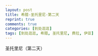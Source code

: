 ```yaml
---
layout: post
title: 希腊-圣托里尼-第二天
reprint: true
comments: true
categories: [到处逛逛]
tags: [到处逛逛, 希腊, 圣托里尼, 费拉, 伊亚]
---
```


圣托里尼（第二天）


<script>
    photos=[
        ["http://of74i8aex.bkt.clouddn.com/images/20170920/DSC07643.jpg", "出发->费拉", "75%"],
        ["http://of74i8aex.bkt.clouddn.com/images/20170920/DSC07649.jpg", "悬崖边鳞次栉比的小白房", "75%"],
        ["http://of74i8aex.bkt.clouddn.com/images/20170920/DSC07652.jpg", "远处火山岛，打卡", "75%"],
        ["http://of74i8aex.bkt.clouddn.com/images/20170920/DSC07656.jpg", "", "75%"],
        ["http://of74i8aex.bkt.clouddn.com/images/20170920/DSC07662.jpg", "", "75%"],
        ["http://of74i8aex.bkt.clouddn.com/images/20170920/DSC07663.jpg", "", "75%"],
        ["http://of74i8aex.bkt.clouddn.com/images/20170920/DSC07664.jpg", "费拉小镇", "75%"],
        ["http://of74i8aex.bkt.clouddn.com/images/20170920/DSC07665.jpg", "", "75%"],
        ["http://of74i8aex.bkt.clouddn.com/images/20170920/DSC07666.jpg", "", "75%"],
        ["http://of74i8aex.bkt.clouddn.com/images/20170920/DSC07668.jpg", "", "75%"],
        ["http://of74i8aex.bkt.clouddn.com/images/20170920/DSC07671.jpg", "", "75%"],
        ["http://of74i8aex.bkt.clouddn.com/images/20170920/DSC07673.jpg", "", "75%"],
        ["http://of74i8aex.bkt.clouddn.com/images/20170920/DSC07676.jpg", "晒太阳的猫", "75%"],
        ["http://of74i8aex.bkt.clouddn.com/images/20170920/DSC07677.jpg", "", "75%"],
        ["http://of74i8aex.bkt.clouddn.com/images/20170920/DSC07678.jpg", "", "75%"],
        ["http://of74i8aex.bkt.clouddn.com/images/20170920/DSC07679.jpg", "", "75%"],
        ["http://of74i8aex.bkt.clouddn.com/images/20170920/DSC07680.jpg", "", "75%"],
        ["http://of74i8aex.bkt.clouddn.com/images/20170920/DSC07684.jpg", "", "75%"],
        ["http://of74i8aex.bkt.clouddn.com/images/20170920/DSC07686.jpg", "", "75%"],
        ["http://of74i8aex.bkt.clouddn.com/images/20170920/DSC07691.jpg", "", "75%"],
        ["http://of74i8aex.bkt.clouddn.com/images/20170920/DSC07698.jpg", "", "75%"],
        ["http://of74i8aex.bkt.clouddn.com/images/20170920/DSC07703.jpg", "", "75%"],
        ["http://of74i8aex.bkt.clouddn.com/images/20170920/DSC07704.jpg", "", "75%"],
        ["http://of74i8aex.bkt.clouddn.com/images/20170920/DSC07707.jpg", "", "75%"],
        ["http://of74i8aex.bkt.clouddn.com/images/20170920/DSC07713.jpg", "", "75%"],
        ["http://of74i8aex.bkt.clouddn.com/images/20170920/DSC07720.jpg", "", "75%"],
        ["http://of74i8aex.bkt.clouddn.com/images/20170920/DSC07721.jpg", "", "75%"],
        ["http://of74i8aex.bkt.clouddn.com/images/20170920/DSC07726.jpg", "蓝顶教堂", "75%"],
        ["http://of74i8aex.bkt.clouddn.com/images/20170920/DSC07735.jpg", "", "75%"],
        ["http://of74i8aex.bkt.clouddn.com/images/20170920/DSC07749.jpg", "", "75%"],
        ["http://of74i8aex.bkt.clouddn.com/images/20170920/DSC07758.jpg", "", "75%"],
        ["http://of74i8aex.bkt.clouddn.com/images/20170920/DSC07759.jpg", "", "75%"],
        ["http://of74i8aex.bkt.clouddn.com/images/20170920/DSC07760.jpg", "", "75%"],
        ["http://of74i8aex.bkt.clouddn.com/images/20170920/DSC07761.jpg", "街边小店", "75%"],
        ["http://of74i8aex.bkt.clouddn.com/images/20170920/DSC07764.jpg", "", "75%"],
        ["http://of74i8aex.bkt.clouddn.com/images/20170920/DSC07767.jpg", "", "75%"],
        ["http://of74i8aex.bkt.clouddn.com/images/20170920/DSC07772.jpg", "", "75%"],
        ["http://of74i8aex.bkt.clouddn.com/images/20170920/DSC07773.jpg", "", "75%"],
        ["http://of74i8aex.bkt.clouddn.com/images/20170920/DSC07774.jpg", "", "75%"],
        ["http://of74i8aex.bkt.clouddn.com/images/20170920/DSC07776.jpg", "", "75%"],
        ["http://of74i8aex.bkt.clouddn.com/images/20170920/DSC07777.jpg", "", "75%"],
        ["http://of74i8aex.bkt.clouddn.com/images/20170920/DSC07778.jpg", "", "75%"],
        ["http://of74i8aex.bkt.clouddn.com/images/20170920/DSC07783.jpg", "", "75%"],
        ["http://of74i8aex.bkt.clouddn.com/images/20170920/DSC07784.jpg", "", "75%"],
        ["http://of74i8aex.bkt.clouddn.com/images/20170920/DSC07788.jpg", "", "75%"],
        ["http://of74i8aex.bkt.clouddn.com/images/20170920/DSC07789.jpg", "", "75%"],
        ["http://of74i8aex.bkt.clouddn.com/images/20170920/DSC07791.jpg", "", "75%"],
        ["http://of74i8aex.bkt.clouddn.com/images/20170920/DSC07792.jpg", "", "75%"],
        ["http://of74i8aex.bkt.clouddn.com/images/20170920/DSC07797.jpg", "", "75%"],
        ["http://of74i8aex.bkt.clouddn.com/images/20170920/DSC07804.jpg", "", "75%"],
        ["http://of74i8aex.bkt.clouddn.com/images/20170920/DSC07805.jpg", "", "75%"],
        ["http://of74i8aex.bkt.clouddn.com/images/20170920/DSC07806.jpg", "", "75%"],
        ["http://of74i8aex.bkt.clouddn.com/images/20170920/DSC07808.jpg", "", "75%"],
        ["http://of74i8aex.bkt.clouddn.com/images/20170920/DSC07810.jpg", "", "75%"],
        ["http://of74i8aex.bkt.clouddn.com/images/20170920/DSC07821.jpg", "", "75%"],
        ["http://of74i8aex.bkt.clouddn.com/images/20170920/DSC07825.jpg", "", "75%"],
        ["http://of74i8aex.bkt.clouddn.com/images/20170920/DSC07828.jpg", "", "75%"],
        ["http://of74i8aex.bkt.clouddn.com/images/20170920/DSC07829.jpg", "", "75%"],
        ["http://of74i8aex.bkt.clouddn.com/images/20170920/DSC07831.jpg", "一个小山头", "75%"],
        ["http://of74i8aex.bkt.clouddn.com/images/20170920/DSC07837.jpg", "", "75%"],
        ["http://of74i8aex.bkt.clouddn.com/images/20170920/DSC07846.jpg", "", "75%"],
        ["http://of74i8aex.bkt.clouddn.com/images/20170920/DSC07848.jpg", "", "75%"],
        ["http://of74i8aex.bkt.clouddn.com/images/20170920/DSC07853.jpg", "", "75%"],
        ["http://of74i8aex.bkt.clouddn.com/images/20170920/DSC07858.jpg", "", "75%"],
        ["http://of74i8aex.bkt.clouddn.com/images/20170920/DSC07861.jpg", "", "75%"],
        ["http://of74i8aex.bkt.clouddn.com/images/20170920/DSC07866.jpg", "", "75%"],
        ["http://of74i8aex.bkt.clouddn.com/images/20170920/DSC07867.jpg", "", "75%"],
        ["http://of74i8aex.bkt.clouddn.com/images/20170920/DSC07873.jpg", "", "75%"],
        ["http://of74i8aex.bkt.clouddn.com/images/20170920/DSC07879.jpg", "伊亚", "75%"],
        ["http://of74i8aex.bkt.clouddn.com/images/20170920/DSC07881.jpg", "", "75%"],
        ["http://of74i8aex.bkt.clouddn.com/images/20170920/DSC07889.jpg", "", "75%"],
        ["http://of74i8aex.bkt.clouddn.com/images/20170920/DSC07894.jpg", "", "75%"],
        ["http://of74i8aex.bkt.clouddn.com/images/20170920/DSC07898.jpg", "", "75%"],
        ["http://of74i8aex.bkt.clouddn.com/images/20170920/DSC07912.jpg", "", "75%"],
        ["http://of74i8aex.bkt.clouddn.com/images/20170920/DSC07926.jpg", "", "75%"],
        ["http://of74i8aex.bkt.clouddn.com/images/20170920/DSC07927.jpg", "", "75%"],
        ["http://of74i8aex.bkt.clouddn.com/images/20170920/DSC07932.jpg", "", "75%"],
        ["http://of74i8aex.bkt.clouddn.com/images/20170920/DSC07935.jpg", "", "75%"],
        ["http://of74i8aex.bkt.clouddn.com/images/20170920/DSC07936.jpg", "", "75%"],
        ["http://of74i8aex.bkt.clouddn.com/images/20170920/DSC07952.jpg", "", "75%"],
        ["http://of74i8aex.bkt.clouddn.com/images/20170920/DSC07962.jpg", "", "75%"],
        ["http://of74i8aex.bkt.clouddn.com/images/20170920/DSC07972.jpg", "", "75%"],
        ["http://of74i8aex.bkt.clouddn.com/images/20170920/DSC07981.jpg", "", "75%"],
        ["http://of74i8aex.bkt.clouddn.com/images/20170920/DSC08000.jpg", "夕阳西下", "75%"],
        ["http://of74i8aex.bkt.clouddn.com/images/20170920/DSC08001.jpg", "", "75%"],
        ["http://of74i8aex.bkt.clouddn.com/images/20170920/DSC08003.jpg", "", "75%"],
        ["http://of74i8aex.bkt.clouddn.com/images/20170920/DSC08005.jpg", "", "75%"],
        ["http://of74i8aex.bkt.clouddn.com/images/20170920/DSC08008.jpg", "", "75%"],
        ["http://of74i8aex.bkt.clouddn.com/images/20170920/DSC08011.jpg", "悬崖上的白房子呈现金色", "75%"],
        ["http://of74i8aex.bkt.clouddn.com/images/20170920/DSC08014.jpg", "", "75%"],
        ["http://of74i8aex.bkt.clouddn.com/images/20170920/DSC08106.jpg", "", "75%"],
        ["http://of74i8aex.bkt.clouddn.com/images/20170920/DSC08107.jpg", "", "75%"],
        ["http://of74i8aex.bkt.clouddn.com/images/20170920/DSC08131.jpg", "", "75%"],
        ["http://of74i8aex.bkt.clouddn.com/images/20170920/DSC08132.jpg", "天边夜色", "75%"],
        ["http://of74i8aex.bkt.clouddn.com/images/20170920/DSC08139.jpg", "晚安", "75%"],
    ];
    for (var i=0; i<photos.length; i++)
    {
        document.write("<figure><a href=\"" + photos[i][0] + "\" target=\"_blank\">")
        document.write("<img src=\"" + photos[i][0] + "\" alt=\"" + photos[i][1] + "\" width=\"" + photos[i][2] + "\">")
        document.write("</a></figure>")

        if (photos[i].length > 3)
            document.write(photos[i][3] + "<br><br>")
        else if (photos[i][1].length > 0)
            document.write(photos[i][1] + "<br><br>")
        else
            document.write("<br>")
    }
</script>
